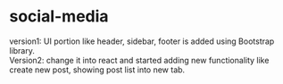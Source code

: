 # social-media
version1: UI portion like header, sidebar, footer is added using Bootstrap library. <br>
Version2: change it into react and started adding new functionality like create new post, showing post list into new tab.
